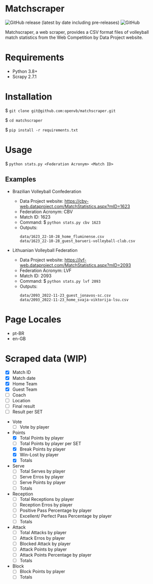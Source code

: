 # Matchscraper
![GitHub release (latest by date including pre-releases)](https://img.shields.io/github/v/release/openvb/matchscraper?include_prereleases)
![GitHub](https://img.shields.io/github/license/openvb/matchscraper)

Matchscraper, a web scraper, provides a CSV format files of volleyball match statistics from the Web Competition by Data Project website.

# Requirements

- Python 3.8+
- Scrapy 2.7.1

# Installation

$ `git clone git@github.com:openvb/matchscraper.git`

$ `cd matchscraper`

$ `pip install -r requirements.txt`

# Usage

$ `python stats.py <Federation Acronym> <Match ID>`

## Examples

- Brazilian Volleyball Confederation
    - Data Project website: https://cbv-web.dataproject.com/MatchStatistics.aspx?mID=1623
    - Federation Acronym: CBV
    - Match ID: 1623
    - Command: $ `python stats.py cbv 1623`
    - Outputs:
        ```
        data/1623_22-10-28_home_fluminense.csv
        data/1623_22-10-28_guest_barueri-volleyball-club.csv
        ```

- Lithuanian Volleyball Federation
    - Data Project website: https://lvf-web.dataproject.com/MatchStatistics.aspx?mID=2093
    - Federation Acronym: LVF
    - Match ID: 2093
    - Command: $ `python stats.py lvf 2093`
    - Outputs:
        ```
        data/2093_2022-11-23_guest_jonavos-sc.csv
        data/2093_2022-11-23_home_svaja-viktorija-lsu.csv
        ```

# Page Locales

- pt-BR
- en-GB

# Scraped data (WIP)

- [x] Match ID
- [x] Match date
- [x] Home Team
- [x] Guest Team
- [ ] Coach
- [ ] Location
- [ ] Final result
- [ ] Result per SET

- Vote
    - [ ] Vote by player
- Points
    - [x] Total Points by player
    - [ ] Total Points by player per SET
    - [x] Break Points by player
    - [x] Win-Lost by player
    - [x] Totals
- Serve
    - [ ] Total Serves by player
    - [ ] Serve Erros by player
    - [ ] Serve Points by player
    - [ ] Totals
- Reception
    - [ ] Total Receptions by player
    - [ ] Reception Erros by player
    - [ ] Positive Pass Percentage by player
    - [ ] Excellent/ Perfect Pass Percentage by player
    - [ ] Totals
- Attack
    - [ ] Total Attacks by player
    - [ ] Attack Erros by player
    - [ ] Blocked Attack by player
    - [ ] Attack Points by player
    - [ ] Attack Points Percentage by player
    - [ ] Totals
- Block
    - [ ] Block Points by player
    - [ ] Totals